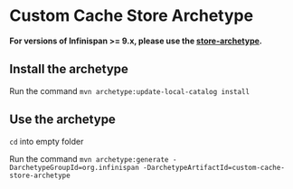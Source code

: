 Custom Cache Store Archetype
============================

**For versions of Infinispan >= 9.x, please use the [store-archetype](https://github.com/infinispan/infinispan-archetypes).**

Install the archetype
---------------------

Run the command `mvn archetype:update-local-catalog install`

Use the archetype
-----------------

`cd` into empty folder

Run the command `mvn archetype:generate -DarchetypeGroupId=org.infinispan -DarchetypeArtifactId=custom-cache-store-archetype`

